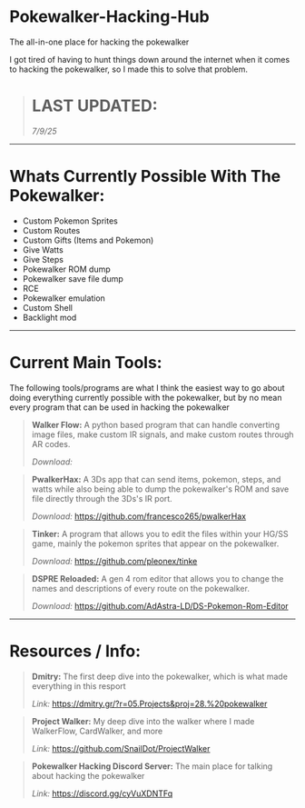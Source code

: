 # Pokewalker-Hacking-Hub
The all-in-one place for hacking the pokewalker

I got tired of having to hunt things down around the internet when it comes to hacking the pokewalker, so I made this to solve that problem.

> # LAST UPDATED: 
> *7/9/25*

---------------------------
# Whats Currently Possible With The Pokewalker:
- Custom Pokemon Sprites
- Custom Routes
- Custom Gifts (Items and Pokemon)
- Give Watts
- Give Steps
- Pokewalker ROM dump
- Pokewalker save file dump
- RCE
- Pokewalker emulation
- Custom Shell
- Backlight mod

-------------------------
# Current Main Tools:
The following tools/programs are what I think the easiest way to go about doing everything currently possible with the pokewalker, but by no mean every program that can be used in hacking the pokewalker

> **Walker Flow:** A python based program that can handle converting image files, make custom IR signals, and make custom routes through AR codes.
> 
> *Download:*

> **PwalkerHax:** A 3Ds app that can send items, pokemon, steps, and watts while also being able to dump the pokewalker's ROM and save file directly through the 3Ds's IR port.
> 
> *Download:* https://github.com/francesco265/pwalkerHax

> **Tinker:** A program that allows you to edit the files within your HG/SS game, mainly the pokemon sprites that appear on the pokewalker.
> 
> *Download:* https://github.com/pleonex/tinke

> **DSPRE Reloaded:** A gen 4 rom editor that allows you to change the names and descriptions of every route on the pokewalker.
> 
> *Download:* https://github.com/AdAstra-LD/DS-Pokemon-Rom-Editor

-------------------------
# Resources / Info:
> **Dmitry:** The first deep dive into the pokewalker, which is what made everything in this resport
> 
> *Link:* https://dmitry.gr/?r=05.Projects&proj=28.%20pokewalker

> **Project Walker:** My deep dive into the walker where I made WalkerFlow, CardWalker, and more
> 
> *Link:* https://github.com/SnailDot/ProjectWalker

> **Pokewalker Hacking Discord Server:** The main place for talking about hacking the pokewalker
> 
> *Link:* https://discord.gg/cyVuXDNTFq
